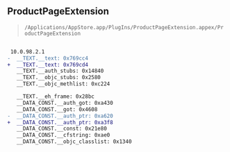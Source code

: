 ## ProductPageExtension

> `/Applications/AppStore.app/PlugIns/ProductPageExtension.appex/ProductPageExtension`

```diff

 10.0.98.2.1
-  __TEXT.__text: 0x769cc4
+  __TEXT.__text: 0x769cd4
   __TEXT.__auth_stubs: 0x14840
   __TEXT.__objc_stubs: 0x2580
   __TEXT.__objc_methlist: 0xc224

   __TEXT.__eh_frame: 0x28bc
   __DATA_CONST.__auth_got: 0xa430
   __DATA_CONST.__got: 0x4608
-  __DATA_CONST.__auth_ptr: 0xa620
+  __DATA_CONST.__auth_ptr: 0xa3f8
   __DATA_CONST.__const: 0x21e80
   __DATA_CONST.__cfstring: 0xae0
   __DATA_CONST.__objc_classlist: 0x1340

```
